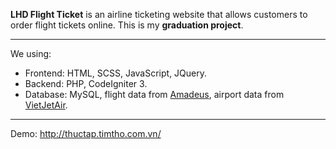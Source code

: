 **LHD Flight Ticket** is an airline ticketing website that allows customers to order flight tickets online. This is my **graduation project**.
***
We using:
* Frontend: HTML, SCSS, JavaScript, JQuery.
* Backend: PHP, CodeIgniter 3.
* Database: MySQL, flight data from [Amadeus](https://developers.amadeus.com/), airport data from [VietJetAir](https://www.vietjetair.com/).
***
Demo: http://thuctap.timtho.com.vn/
